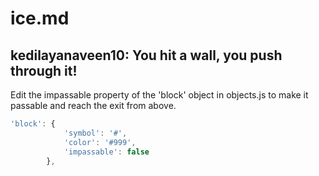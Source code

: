 # ice.md
## kedilayanaveen10: You hit a wall, you push through it!
Edit the impassable property of the 'block' object in objects.js to make it passable and reach the exit from above.
```javascript
'block': {
            'symbol': '#',
            'color': '#999',
            'impassable': false
        },
```

